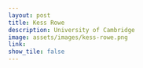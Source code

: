```yaml
---
layout: post
title: Kess Rowe
description: University of Cambridge
image: assets/images/kess-rowe.png
link: 
show_tile: false
---
```

